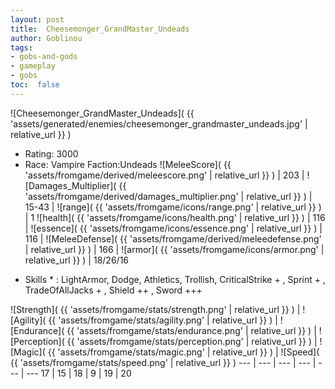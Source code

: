 ```yaml
---
layout: post
title:  Cheesemonger_GrandMaster_Undeads
author: Goblinou
tags:
- gobs-and-gods
- gameplay
- gobs
toc:  false
---
```


![Cheesemonger_GrandMaster_Undeads]( {{ 'assets/generated/enemies/cheesemonger_grandmaster_undeads.jpg' | relative_url }} )
- Rating: 3000
- Race: Vampire  Faction:Undeads
![MeleeScore]( {{ 'assets/fromgame/derived/meleescore.png' | relative_url }} ) | 203 | ![Damages_Multiplier]( {{ 'assets/fromgame/derived/damages_multiplier.png' | relative_url }} ) | 15-43 | ![range]( {{ 'assets/fromgame/icons/range.png' | relative_url }} ) | 1
![health]( {{ 'assets/fromgame/icons/health.png' | relative_url }} ) | 116 | ![essence]( {{ 'assets/fromgame/icons/essence.png' | relative_url }} ) | 116 | ![MeleeDefense]( {{ 'assets/fromgame/derived/meleedefense.png' | relative_url }} ) | 166 | ![armor]( {{ 'assets/fromgame/icons/armor.png' | relative_url }} ) | 18/26/16
* Skills * : LightArmor, Dodge, Athletics, Trollish, CriticalStrike + , Sprint + , TradeOfAllJacks + , Shield ++ , Sword +++ 

![Strength]( {{ 'assets/fromgame/stats/strength.png' | relative_url }} ) | ![Agility]( {{ 'assets/fromgame/stats/agility.png' | relative_url }} ) | ![Endurance]( {{ 'assets/fromgame/stats/endurance.png' | relative_url }} ) | ![Perception]( {{ 'assets/fromgame/stats/perception.png' | relative_url }} ) | ![Magic]( {{ 'assets/fromgame/stats/magic.png' | relative_url }} ) | ![Speed]( {{ 'assets/fromgame/stats/speed.png' | relative_url }} )
--- | --- | --- | --- | --- | ---
17 | 15 | 18 | 9 | 19 | 20
